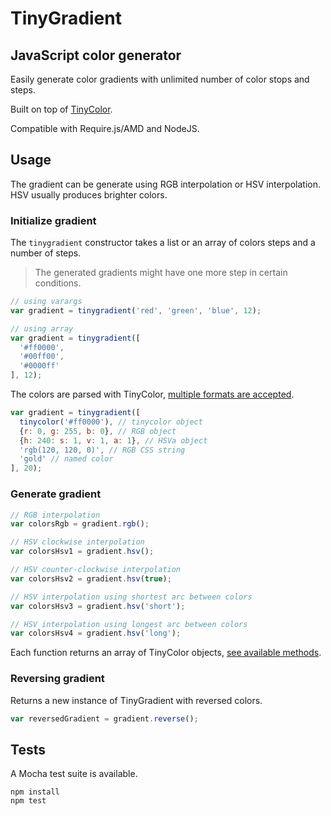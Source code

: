 TinyGradient
============

## JavaScript color generator

Easily generate color gradients with unlimited number of color stops and steps. 
 
Built on top of [TinyColor](https://github.com/bgrins/TinyColor).

Compatible with Require.js/AMD and NodeJS.

## Usage

The gradient can be generate using RGB interpolation or HSV interpolation. HSV usually produces brighter colors.

### Initialize gradient

The `tinygradient` constructor takes a list or an array of colors steps and a number of steps.
> The generated gradients might have one more step in certain conditions.

```javascript
// using varargs
var gradient = tinygradient('red', 'green', 'blue', 12);

// using array
var gradient = tinygradient([
  '#ff0000',
  '#00ff00',
  '#0000ff'
], 12);
```

The colors are parsed with TinyColor, [multiple formats are accepted](https://github.com/bgrins/TinyColor/blob/master/README.md#accepted-string-input).

```javascript
var gradient = tinygradient([
  tinycolor('#ff0000'), // tinycolor object
  {r: 0, g: 255, b: 0}, // RGB object
  {h: 240: s: 1, v: 1, a: 1}, // HSVa object
  'rgb(120, 120, 0)', // RGB CSS string
  'gold' // named color
], 20);
```

### Generate gradient

```javascript
// RGB interpolation
var colorsRgb = gradient.rgb();

// HSV clockwise interpolation
var colorsHsv1 = gradient.hsv();

// HSV counter-clockwise interpolation
var colorsHsv2 = gradient.hsv(true);

// HSV interpolation using shortest arc between colors
var colorsHsv3 = gradient.hsv('short');

// HSV interpolation using longest arc between colors
var colorsHsv4 = gradient.hsv('long');
```

Each function returns an array of TinyColor objects, [see available methods](https://github.com/bgrins/TinyColor/blob/master/README.md#methods).

### Reversing gradient

Returns a new instance of TinyGradient with reversed colors.

```javascript
var reversedGradient = gradient.reverse();
```

## Tests

A Mocha test suite is available.

```
npm install
npm test
```
